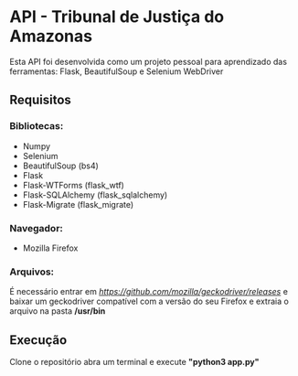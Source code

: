 # API - Tribunal de Justiça do Amazonas
Esta API foi desenvolvida como um projeto pessoal para aprendizado das ferramentas: Flask, BeautifulSoup e Selenium WebDriver
## Requisitos
### Bibliotecas:
- Numpy
- Selenium
- BeautifulSoup (bs4)
- Flask
- Flask-WTForms (flask_wtf)
- Flask-SQLAlchemy  (flask_sqlalchemy)
- Flask-Migrate (flask_migrate)  
### Navegador:
- Mozilla Firefox
### Arquivos:
É necessário entrar em *https://github.com/mozilla/geckodriver/releases* e baixar um geckodriver compatível com a versão do seu Firefox e extraia o arquivo na pasta **/usr/bin**
## Execução
Clone o repositório abra um terminal e execute **"python3 app.py"**